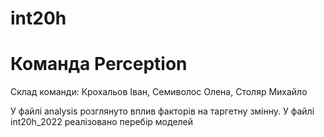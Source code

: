# int20h

# Команда Perception 

Склад команди: Крохальов Іван, Семиволос Олена, Столяр Михайло 

У файлі analysis розглянуто вплив факторів на таргетну змінну.
У файлі int20h_2022 реалізовано перебір моделей 
